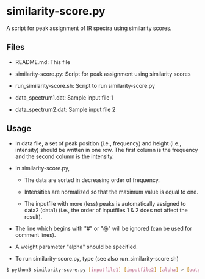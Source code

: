 # similarity-score.py

A script for peak assignment of IR spectra using similarity scores.


## Files

- README.md: This file

- similarity-score.py: Script for peak assignment using similarity scores

- run_similarity-score.sh: Script to run similarity-score.py

- data_spectrum1.dat: Sample input file 1

- data_spectrum2.dat: Sample input file 2


## Usage

- In data file, a set of peak position (i.e., frequency) and height (i.e., intensity) should be written in one row. The first column is the frequency and the second column is the intensity. 

- In similarity-score.py, 
	- The data are sorted in decreasing order of frequency. 

	- Intensities are normalized so that the maximum value is equal to one.
	
	- The inputfile with more (less) peaks is automatically assigned to data2 (data1) (i.e., the order of inputfiles 1 & 2 does not affect the result).


- The line which begins with "#" or "@" will be ignored (can be used for comment lines).

- A weight parameter "alpha" should be specified.

- To run similarity-score.py, type (see also run_similarity-score.sh)

```bash
$ python3 similarity-score.py [inputfile1] [inputfile2] [alpha] > [outputfile]
```


